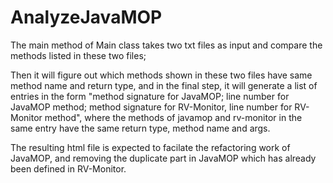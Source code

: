 AnalyzeJavaMOP
==============
The main method of Main class takes two txt files as input and compare the methods listed in these two files; 

Then it will figure out which methods shown in these two files have same method name and return type, and in the final step,
it will generate a list of entries in the form "method signature for JavaMOP; line number for JavaMOP method; method signature for RV-Monitor, line number for RV-Monitor method", where the methods of javamop and rv-monitor in the same entry have the same return type, method name and args.

The resulting html file is expected to facilate the refactoring work of JavaMOP, and removing the duplicate part in JavaMOP which has already been defined in RV-Monitor.
